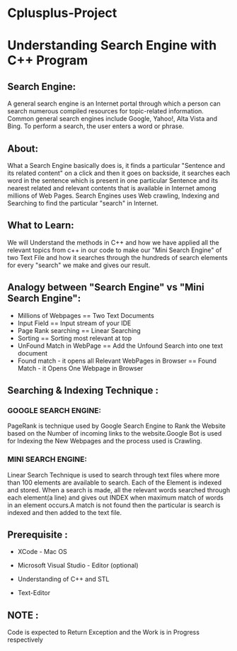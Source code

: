 # Cplusplus-Project
# Understanding Search Engine with C++ Program
## Search Engine: 

A general search engine is an Internet portal through which a person can search numerous compiled resources for topic-related information. Common general search engines include Google, Yahoo!, Alta Vista and Bing. To perform a search, the user enters a word or phrase. 

## About:

What a Search Engine basically does is, it finds a particular "Sentence and its related content" on a click and then it goes on backside, it searches  each word in the sentence which is present in one particular Sentence and its nearest related and relevant contents that is available in Internet among millions of Web Pages. Search Engines uses Web crawling, Indexing and Searching to find the particular "search" in Internet.


## What to Learn:

We will Understand the methods in C++ and how we have applied all the relevant topics from c++ in our code to make our "Mini Search Engine" of two Text File and how it searches through the hundreds of search elements for every "search" we make and gives our result.

## Analogy between "Search Engine" vs "Mini Search Engine":

* Millions of Webpages  ==   Two Text Documents
* Input Field  ==  Input stream of your IDE
* Page Rank searching  == Linear Searching
* Sorting  == Sorting most relevant at top
* UnFound Match in WebPage  ==  Add the Unfound Search into one text document
* Found match - it opens all Relevant WebPages in Browser ==  Found Match - it Opens One Webpage in Browser


## Searching & Indexing Technique :

### GOOGLE SEARCH ENGINE:
PageRank is technique used by Google Search Engine to Rank the Website based on the Number of incoming links to the website.Google Bot is used for Indexing the New Webpages and the process used is Crawling. 

### MINI SEARCH ENGINE:
Linear Search Technique is used to search through text files where more than 100 elements are available to search. Each of the Element is indexed and stored. When a search is made, all the relevant words searched through each element(a line) and gives out INDEX when maximum match of words in an element occurs.A match is not found then the particular is search is indexed and then added to the text file.

## Prerequisite :

+ XCode - Mac OS

+ Microsoft Visual Studio - Editor (optional)

+ Understanding of C++ and STL

+ Text-Editor

## NOTE : 

Code is expected to Return Exception and the Work is in Progress respectively


